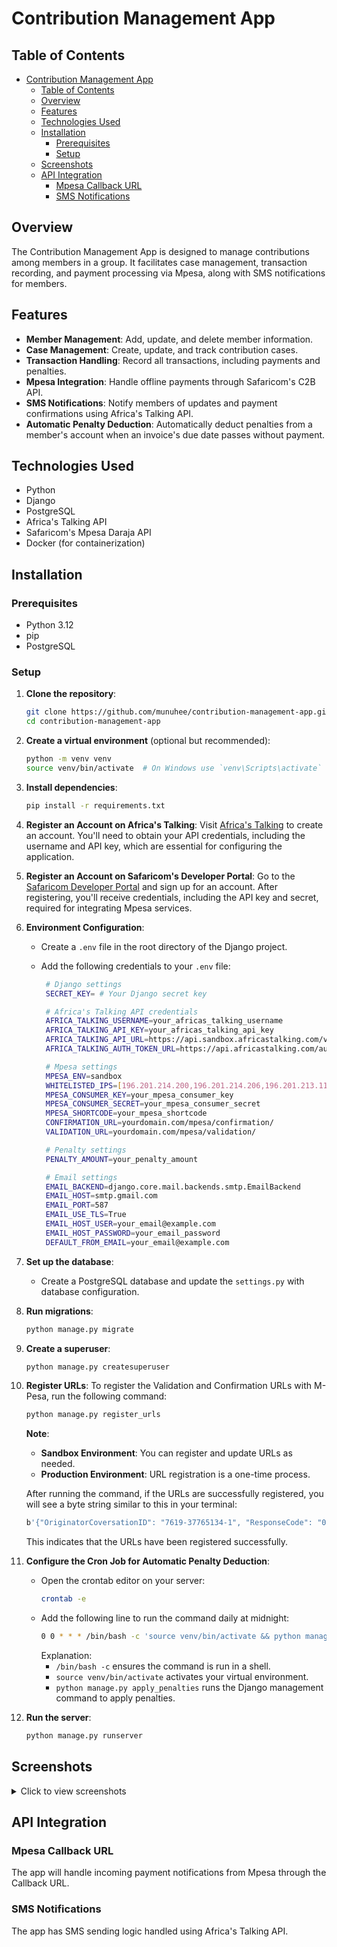 # Contribution Management App

## Table of Contents
- [Contribution Management App](#contribution-management-app)
  - [Table of Contents](#table-of-contents)
  - [Overview](#overview)
  - [Features](#features)
  - [Technologies Used](#technologies-used)
  - [Installation](#installation)
    - [Prerequisites](#prerequisites)
    - [Setup](#setup)
  - [Screenshots](#screenshots)
  - [API Integration](#api-integration)
    - [Mpesa Callback URL](#mpesa-callback-url)
    - [SMS Notifications](#sms-notifications)

## Overview

The Contribution Management App is designed to manage contributions among members in a group. It facilitates case management, transaction recording, and payment processing via Mpesa, along with SMS notifications for members.

## Features

- **Member Management**: Add, update, and delete member information.
- **Case Management**: Create, update, and track contribution cases.
- **Transaction Handling**: Record all transactions, including payments and penalties.
- **Mpesa Integration**: Handle offline payments through Safaricom's C2B API.
- **SMS Notifications**: Notify members of updates and payment confirmations using Africa's Talking API.
- **Automatic Penalty Deduction**: Automatically deduct penalties from a member's account when an invoice's due date passes without payment.

## Technologies Used

- Python
- Django
- PostgreSQL
- Africa's Talking API
- Safaricom's Mpesa Daraja API
- Docker (for containerization)

## Installation

### Prerequisites

- Python 3.12
- pip
- PostgreSQL

### Setup

1. **Clone the repository**:
   ```bash
   git clone https://github.com/munuhee/contribution-management-app.git
   cd contribution-management-app
   ```

2. **Create a virtual environment** (optional but recommended):
   ```bash
   python -m venv venv
   source venv/bin/activate  # On Windows use `venv\Scripts\activate`
   ```

3. **Install dependencies**:
   ```bash
   pip install -r requirements.txt
   ```

4. **Register an Account on Africa's Talking**:
   Visit [Africa's Talking](https://africastalking.com/) to create an account. You'll need to obtain your API credentials, including the username and API key, which are essential for configuring the application.

5. **Register an Account on Safaricom's Developer Portal**:
   Go to the [Safaricom Developer Portal](https://developer.safaricom.co.ke/) and sign up for an account. After registering, you'll receive credentials, including the API key and secret, required for integrating Mpesa services.

6. **Environment Configuration**:
   - Create a `.env` file in the root directory of the Django project.
   - Add the following credentials to your `.env` file:

     ```bash
      # Django settings
      SECRET_KEY= # Your Django secret key

      # Africa's Talking API credentials
      AFRICA_TALKING_USERNAME=your_africas_talking_username
      AFRICA_TALKING_API_KEY=your_africas_talking_api_key
      AFRICA_TALKING_API_URL=https://api.sandbox.africastalking.com/version1/messaging
      AFRICA_TALKING_AUTH_TOKEN_URL=https://api.africastalking.com/auth-token/generate

      # Mpesa settings
      MPESA_ENV=sandbox
      WHITELISTED_IPS=[196.201.214.200,196.201.214.206,196.201.213.114,196.201.214.207,196.201.214.208,196.201.213.44,196.201.212.127,196.201.212.138,196.201.212.129,196.201.212.136,196.201.212.74,196.201.212.69]
      MPESA_CONSUMER_KEY=your_mpesa_consumer_key
      MPESA_CONSUMER_SECRET=your_mpesa_consumer_secret
      MPESA_SHORTCODE=your_mpesa_shortcode
      CONFIRMATION_URL=yourdomain.com/mpesa/confirmation/
      VALIDATION_URL=yourdomain.com/mpesa/validation/

      # Penalty settings
      PENALTY_AMOUNT=your_penalty_amount

      # Email settings
      EMAIL_BACKEND=django.core.mail.backends.smtp.EmailBackend
      EMAIL_HOST=smtp.gmail.com
      EMAIL_PORT=587
      EMAIL_USE_TLS=True
      EMAIL_HOST_USER=your_email@example.com
      EMAIL_HOST_PASSWORD=your_email_password
      DEFAULT_FROM_EMAIL=your_email@example.com

     ```

7. **Set up the database**:
   - Create a PostgreSQL database and update the `settings.py` with database configuration.

8. **Run migrations**:
   ```bash
   python manage.py migrate
   ```

9. **Create a superuser**:
    ```bash
    python manage.py createsuperuser
    ```

10. **Register URLs**:
    To register the Validation and Confirmation URLs with M-Pesa, run the following command:

    ```bash
    python manage.py register_urls
    ```

    **Note**:
    - **Sandbox Environment**: You can register and update URLs as needed.
    - **Production Environment**: URL registration is a one-time process.

    After running the command, if the URLs are successfully registered, you will see a byte string similar to this in your terminal:

    ```bash
    b'{"OriginatorCoversationID": "7619-37765134-1", "ResponseCode": "0", "ResponseDescription": "success"}'
    ```

    This indicates that the URLs have been registered successfully.

11. **Configure the Cron Job for Automatic Penalty Deduction**:
    - Open the crontab editor on your server:
      ```bash
      crontab -e
      ```
    - Add the following line to run the command daily at midnight:
      ```bash
      0 0 * * * /bin/bash -c 'source venv/bin/activate && python manage.py apply_penalties'
      ```
      Explanation:
      - `/bin/bash -c` ensures the command is run in a shell.
      - `source venv/bin/activate` activates your virtual environment.
      - `python manage.py apply_penalties` runs the Django management command to apply penalties.

12. **Run the server**:
    ```bash
    python manage.py runserver
    ```

## Screenshots

<details>
  <summary>Click to view screenshots</summary>

  ![Screenshot 2025-01-19 181803](https://github.com/user-attachments/assets/6b9ce82a-af09-4d34-bd1e-d7b1a974ea7f)
  ![Screenshot 2025-01-19 181132](https://github.com/user-attachments/assets/d4471948-3e7a-4664-9548-da9e04b7927d)
  ![Screenshot 2025-01-19 181218](https://github.com/user-attachments/assets/417dcdd3-9353-4589-ba0e-7cecbc7de97d)
  ![Screenshot 2025-01-19 181635](https://github.com/user-attachments/assets/8c06fa9e-fee3-4183-8f26-60184b6f1bed)
  ![Screenshot 2025-01-19 181652](https://github.com/user-attachments/assets/3949164d-41f5-43fd-86d1-92c8cc58888f)
  ![Screenshot 2025-01-19 181711](https://github.com/user-attachments/assets/395ce5c1-bd67-4c98-bcb9-fc3c18673fcd)
  ![Screenshot 2025-01-19 204735](https://github.com/user-attachments/assets/1fe0c6a3-bbf2-4c3c-9e4e-e4db103aee55)
  ![Screenshot 2025-01-19 181731](https://github.com/user-attachments/assets/28ad7385-2363-490f-8d62-0b4780e7887d)
  ![Screenshot 2025-01-19 181839](https://github.com/user-attachments/assets/2387d5be-87e7-4a1f-b9b9-e107e633065e)
  ![Screenshot 2025-01-19 181912](https://github.com/user-attachments/assets/3dc4cba0-2cc7-412c-9b42-191df4142e22)

</details>


## API Integration

### Mpesa Callback URL

The app will handle incoming payment notifications from Mpesa through the Callback URL.

### SMS Notifications

The app has SMS sending logic handled using Africa's Talking API.
